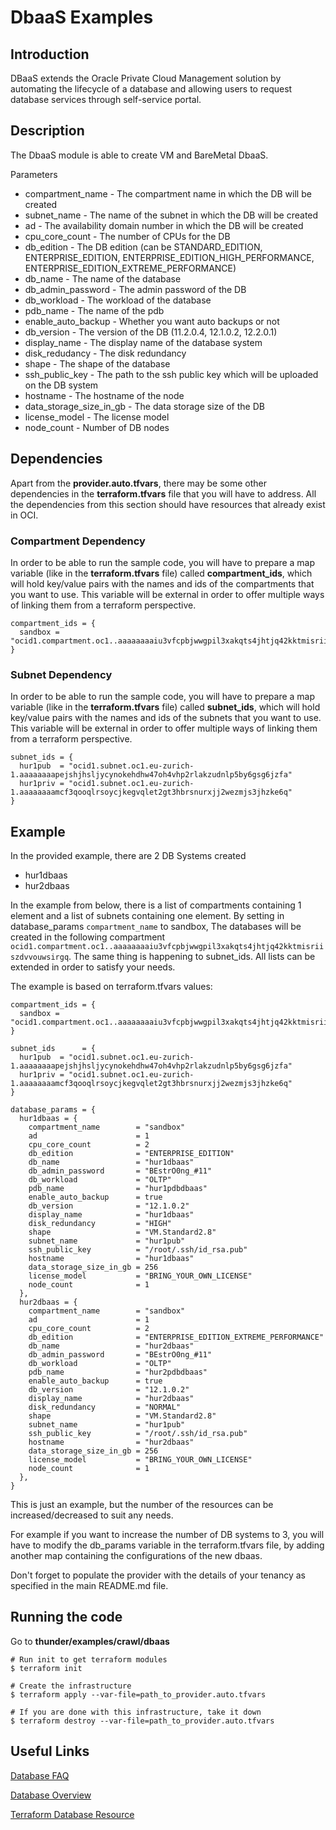 # DbaaS Examples

## Introduction
DBaaS extends the Oracle Private Cloud Management solution by automating the lifecycle of a database and allowing users to request database services through self-service portal.

## Description

The DbaaS module is able to create VM and BareMetal DbaaS.

Parameters
  * compartment_name - The compartment name in which the DB will be created
  * subnet_name - The name of the subnet in which the DB will be created
  * ad - The availability domain number in which the DB will be created
  * cpu\_core\_count - The number of CPUs for the DB
  * db\_edition - The DB edition (can be STANDARD\_EDITION, ENTERPRISE\_EDITION, ENTERPRISE\_EDITION\_HIGH\_PERFORMANCE, ENTERPRISE\_EDITION\_EXTREME\_PERFORMANCE)
  * db_name - The name of the database
  * db\_admin\_password - The admin password of the DB
  * db_workload - The workload of the database
  * pdb_name - The name of the pdb
  * enable\_auto\_backup - Whether you want auto backups or not
  * db_version - The version of the DB (11.2.0.4, 12.1.0.2, 12.2.0.1)
  * display_name - The display name of the database system
  * disk_redudancy - The disk redundancy
  * shape - The shape of the database 
  * ssh\_public\_key - The path to the ssh public key which will be uploaded on the DB system
  * hostname - The hostname of the node
  * data\_storage\_size\_in_gb - The data storage size of the DB
  * license_model - The license model
  * node_count - Number of DB nodes


## Dependencies
Apart from the **provider.auto.tfvars**, there may be some other dependencies in the **terraform.tfvars** file that you will have to address.
All the dependencies from this section should have resources that already exist in OCI.

### Compartment Dependency
In order to be able to run the sample code, you will have to prepare a map variable (like in the **terraform.tfvars** file) called **compartment\_ids**, which will hold key/value pairs with the names and ids of the compartments that you want to use.
This variable will be external in order to offer multiple ways of linking them from a terraform perspective.

```
compartment_ids = {
  sandbox = "ocid1.compartment.oc1..aaaaaaaaiu3vfcpbjwwgpil3xakqts4jhtjq42kktmisriiszdvvouwsirgq"
}
```

### Subnet Dependency
In order to be able to run the sample code, you will have to prepare a map variable (like in the **terraform.tfvars** file) called **subnet\_ids**, which will hold key/value pairs with the names and ids of the subnets that you want to use.
This variable will be external in order to offer multiple ways of linking them from a terraform perspective.

```
subnet_ids = {
  hur1pub  = "ocid1.subnet.oc1.eu-zurich-1.aaaaaaaapejshjhsljycynokehdhw47oh4vhp2rlakzudnlp5by6gsg6jzfa"
  hur1priv = "ocid1.subnet.oc1.eu-zurich-1.aaaaaaaamcf3qooqlrsoycjkegvqlet2gt3hbrsnurxjj2wezmjs3jhzke6q"
}
```

## Example
In the provided example, there are 2 DB Systems created

* hur1dbaas
* hur2dbaas

In the example from below, there is a list of compartments containing 1 element and a list of subnets containing one element. By setting in database\_params `compartment_name` to sandbox, The databases will be created in the following compartment `ocid1.compartment.oc1..aaaaaaaaiu3vfcpbjwwgpil3xakqts4jhtjq42kktmisriiszdvvouwsirgq`. The same thing is happening to subnet\_ids. All lists can be extended in order to satisfy your needs.

The example is based on terraform.tfvars values:

```
compartment_ids = {
  sandbox = "ocid1.compartment.oc1..aaaaaaaaiu3vfcpbjwwgpil3xakqts4jhtjq42kktmisriiszdvvouwsirgq"
}

subnet_ids      = {
  hur1pub  = "ocid1.subnet.oc1.eu-zurich-1.aaaaaaaapejshjhsljycynokehdhw47oh4vhp2rlakzudnlp5by6gsg6jzfa"
  hur1priv = "ocid1.subnet.oc1.eu-zurich-1.aaaaaaaamcf3qooqlrsoycjkegvqlet2gt3hbrsnurxjj2wezmjs3jhzke6q"
}

database_params = {
  hur1dbaas = {
    compartment_name        = "sandbox"
    ad                      = 1
    cpu_core_count          = 2
    db_edition              = "ENTERPRISE_EDITION"
    db_name                 = "hur1dbaas"
    db_admin_password       = "BEstrO0ng_#11"
    db_workload             = "OLTP"
    pdb_name                = "hur1pdbdbaas"
    enable_auto_backup      = true
    db_version              = "12.1.0.2"
    display_name            = "hur1dbaas"
    disk_redundancy         = "HIGH"
    shape                   = "VM.Standard2.8"
    subnet_name             = "hur1pub"
    ssh_public_key          = "/root/.ssh/id_rsa.pub"
    hostname                = "hur1dbaas"
    data_storage_size_in_gb = 256
    license_model           = "BRING_YOUR_OWN_LICENSE"
    node_count              = 1
  },
  hur2dbaas = {
    compartment_name        = "sandbox"
    ad                      = 1
    cpu_core_count          = 2
    db_edition              = "ENTERPRISE_EDITION_EXTREME_PERFORMANCE"
    db_name                 = "hur2dbaas"
    db_admin_password       = "BEstrO0ng_#11"
    db_workload             = "OLTP"
    pdb_name                = "hur2pdbdbaas"
    enable_auto_backup      = true
    db_version              = "12.1.0.2"
    display_name            = "hur2dbaas"
    disk_redundancy         = "NORMAL"
    shape                   = "VM.Standard2.8"
    subnet_name             = "hur1pub"
    ssh_public_key          = "/root/.ssh/id_rsa.pub"
    hostname                = "hur2dbaas"
    data_storage_size_in_gb = 256
    license_model           = "BRING_YOUR_OWN_LICENSE"
    node_count              = 1
  },
}
```

This is just an example, but the number of the resources can be increased/decreased to suit any needs.

For example if you want to increase the number of DB systems to 3, you will have to modify the db_params variable in the terraform.tfvars file, by adding another map containing the configurations of the new dbaas.

Don't forget to populate the provider with the details of your tenancy as specified in the main README.md file.

## Running the code

Go to **thunder/examples/crawl/dbaas**

```
# Run init to get terraform modules
$ terraform init

# Create the infrastructure
$ terraform apply --var-file=path_to_provider.auto.tfvars

# If you are done with this infrastructure, take it down
$ terraform destroy --var-file=path_to_provider.auto.tfvars
```

## Useful Links
[Database FAQ](https://cloud.oracle.com/database/faq)

[Database Overview](https://docs.cloud.oracle.com/iaas/Content/Database/Concepts/databaseoverview.htm)

[Terraform Database Resource](https://www.terraform.io/docs/providers/oci/r/database_db_system.html)
